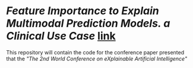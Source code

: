 # *Feature Importance to Explain Multimodal Prediction Models. a Clinical Use Case* [link](https://doi.org/10.1007/978-3-031-63803-9_5)

This repository will contain the code for the conference paper presented that the *"The 2nd World Conference on eXplainable Artificial Intelligence"*

